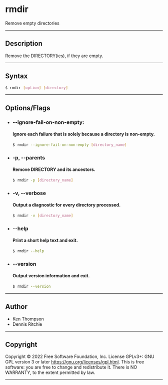 # rmdir
Remove empty directories

---

## Description
Remove the DIRECTORY(ies), if they are empty.

---

## Syntax
```bash
$ rmdir [option] [directory]
```

---

## Options/Flags
- ### --ignore-fail-on-non-empty:
  #### Ignore each failure that is solely because a directory is non-empty.
    ```bash
    $ rmdir --ignore-fail-on-non-empty [directory_name]
    ```
- ### -p, --parents
  #### Remove DIRECTORY and its ancestors.
    ```bash
    $ rmdir -p [directory_name]
    ```
- ### -v, --verbose
  #### Output a diagnostic for every directory processed.
    ```bash
    $ rmdir -v [directory_name]
    ```
- ### --help
  #### Print a short help text and exit.
    ```bash
    $ rmdir --help
    ```
- ### --version
  #### Output version information and exit.
    ```bash
    $ rmdir --version
    ```

---

## Author
- Ken Thompson
- Dennis Ritchie

---

## Copyright
Copyright © 2022 Free Software Foundation, Inc.   License GPLv3+: GNU GPL version 3 or later        <https://gnu.org/licenses/gpl.html>.                                             This is free software: you are free to change and redistribute it. There is NO WARRANTY, to the  extent permitted by law.

---
